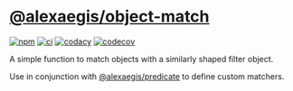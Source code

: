 # [@alexaegis/object-match](https://github.com/AlexAegis/common/tree/master/packages/match)

[![npm](https://img.shields.io/npm/v/@alexaegis/object-match/latest)](https://www.npmjs.com/package/@alexaegis/object-match)
[![ci](https://github.com/AlexAegis/common/actions/workflows/cicd.yml/badge.svg)](https://github.com/AlexAegis/common/actions/workflows/cicd.yml)
[![codacy](https://app.codacy.com/project/badge/Grade/402dd6d7fcbd4cde86fdf8e7d948fcde)](https://www.codacy.com/gh/AlexAegis/common/dashboard?utm_source=github.com&utm_medium=referral&utm_content=AlexAegis/common&utm_campaign=Badge_Grade)
[![codecov](https://codecov.io/gh/AlexAegis/common/branch/master/graph/badge.svg?token=kw8ZeoPbUh)](https://codecov.io/gh/AlexAegis/common)

A simple function to match objects with a similarly shaped filter object.

Use in conjunction with [@alexaegis/predicate](../predicate) to define custom
matchers.
